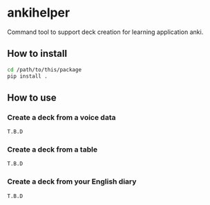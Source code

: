 # ankihelper

Command tool to support deck creation for learning application anki.

## How to install

```bash
cd /path/to/this/package
pip install .
```

## How to use

### Create a deck from a voice data

```bash
T.B.D
```

### Create a deck from a table

```bash
T.B.D
```

### Create a deck from your English diary

```bash
T.B.D
```
